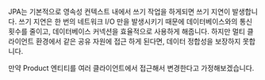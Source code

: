 JPA는 기본적으로 영속성 컨텍스트 내에서 쓰기 작업을 하게되면 쓰기 지연이 발생합니다. 쓰기 지연은 한 번의 네트워크 I/O 만을 발생시키기 때문에 데이터베이스와의 통신 횟수를 줄이고, 데이터베이스 커넥션을 효율적으로 사용하게 해줍니다. 
하지만 멀티 클라이언트 환경에서 같은 공유 자원에 접근 하게 된다면, 데이터 정합성을 보장하지 못합니다. 

만약 Product 엔티티를 여러 클라이언트에서 접근해서 변경한다고 가정해보겠습니다. 
```java


```